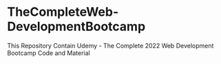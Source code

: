 # TheCompleteWeb-DevelopmentBootcamp
This Repository Contain Udemy - The Complete 2022 Web Development Bootcamp  Code and Material 
